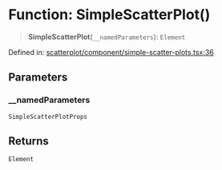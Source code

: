 # Function: SimpleScatterPlot()

> **SimpleScatterPlot**(`__namedParameters`): `Element`

Defined in: [scatterplot/component/simple-scatter-plots.tsx:36](https://github.com/GeoDaCenter/openassistant/blob/2c73424721a2d454352fbebfbd647d2c7c73df8b/packages/echarts/src/scatterplot/component/simple-scatter-plots.tsx#L36)

## Parameters

### \_\_namedParameters

`SimpleScatterPlotProps`

## Returns

`Element`
